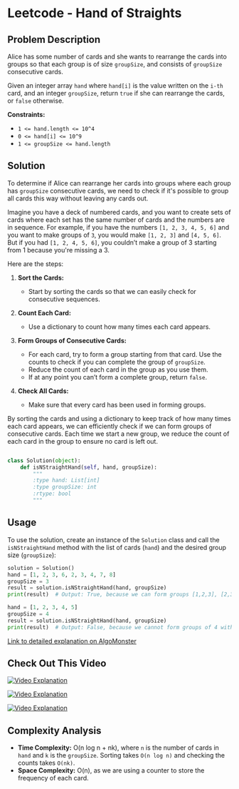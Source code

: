 # Leetcode - Hand of Straights

## Problem Description

Alice has some number of cards and she wants to rearrange the cards into groups so that each group is of size `groupSize`, and consists of `groupSize` consecutive cards.

Given an integer array `hand` where `hand[i]` is the value written on the `i-th` card, and an integer `groupSize`, return `true` if she can rearrange the cards, or `false` otherwise.

**Constraints:**
- `1 <= hand.length <= 10^4`
- `0 <= hand[i] <= 10^9`
- `1 <= groupSize <= hand.length`

## Solution

To determine if Alice can rearrange her cards into groups where each group has `groupSize` consecutive cards, we need to check if it's possible to group all cards this way without leaving any cards out.


Imagine you have a deck of numbered cards, and you want to create sets of cards where each set has the same number of cards and the numbers are in sequence. For example, if you have the numbers `[1, 2, 3, 4, 5, 6]` and you want to make groups of `3`, you would make `[1, 2, 3]` and `[4, 5, 6]`. But if you had `[1, 2, 4, 5, 6]`, you couldn’t make a group of 3 starting from 1 because you're missing a 3.


Here are the steps:

1. **Sort the Cards:**
   - Start by sorting the cards so that we can easily check for consecutive sequences.

2. **Count Each Card:**
   - Use a dictionary to count how many times each card appears.

3. **Form Groups of Consecutive Cards:**
   - For each card, try to form a group starting from that card. Use the counts to check if you can complete the group of `groupSize`.
   - Reduce the count of each card in the group as you use them.
   - If at any point you can’t form a complete group, return `false`.

4. **Check All Cards:**
   - Make sure that every card has been used in forming groups.


By sorting the cards and using a dictionary to keep track of how many times each card appears, we can efficiently check if we can form groups of consecutive cards. Each time we start a new group, we reduce the count of each card in the group to ensure no card is left out.


```python

class Solution(object):
    def isNStraightHand(self, hand, groupSize):
        """
        :type hand: List[int]
        :type groupSize: int
        :rtype: bool
        """

```

## Usage

To use the solution, create an instance of the `Solution` class and call the `isNStraightHand` method with the list of cards (`hand`) and the desired group size (`groupSize`):

```python
solution = Solution()
hand = [1, 2, 3, 6, 2, 3, 4, 7, 8]
groupSize = 3
result = solution.isNStraightHand(hand, groupSize)
print(result)  # Output: True, because we can form groups [1,2,3], [2,3,4], [6,7,8]

hand = [1, 2, 3, 4, 5]
groupSize = 4
result = solution.isNStraightHand(hand, groupSize)
print(result)  # Output: False, because we cannot form groups of 4 with consecutive numbers
```

[Link to detailed explanation on AlgoMonster](https://algo.monster/liteproblems/846)

## Check Out This Video

[![Video Explanation](https://img.youtube.com/vi/lpVhzcdiHMs/mqdefault.jpg)](https://youtu.be/lpVhzcdiHMs)

[![Video Explanation](https://img.youtube.com/vi/amnrMCVd2YI/mqdefault.jpg)](https://youtu.be/amnrMCVd2YI)

[![Video Explanation](https://img.youtube.com/vi/CnMwFyoD0Bk/mqdefault.jpg)](https://youtu.be/CnMwFyoD0Bk)

## Complexity Analysis

- **Time Complexity:** O(n log n + nk), where `n` is the number of cards in `hand` and `k` is the `groupSize`. Sorting takes `O(n log n)` and checking the counts takes `O(nk)`.
- **Space Complexity:** O(n), as we are using a counter to store the frequency of each card.